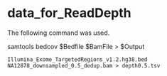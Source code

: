 # data_for_ReadDepth

The following command was used. 

 samtools bedcov $Bedfile $BamFile > $Output
 ```
 Illumina_Exome_TargetedRegions_v1.2.hg38.bed NA12878_downsampled_0.5_dedup.bam > depth0.5.tsv
```
